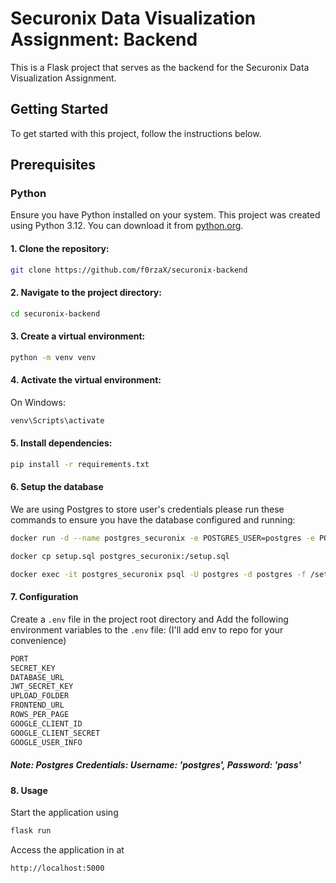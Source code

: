 # Securonix Data Visualization Assignment: Backend

This is a Flask project that serves as the backend for the Securonix Data Visualization Assignment.

## Getting Started

To get started with this project, follow the instructions below.

## Prerequisites

### Python

Ensure you have Python installed on your system. This project was created using Python 3.12. You can download it from [python.org](https://www.python.org/downloads/).

#### 1. Clone the repository:

```bash
git clone https://github.com/f0rzaX/securonix-backend
```

#### 2. Navigate to the project directory:

```bash
cd securonix-backend
```

#### 3. Create a virtual environment:

```bash
python -m venv venv
```

#### 4. Activate the virtual environment:

On Windows:

```bash
venv\Scripts\activate
```

#### 5. Install dependencies:

```bash
pip install -r requirements.txt
```


#### 6. Setup the database

We are using Postgres to store user's credentials please run these commands to ensure you have the database configured and running:

```bash
docker run -d --name postgres_securonix -e POSTGRES_USER=postgres -e POSTGRES_PASSWORD=pass -e POSTGRES_DB=postgres -v securonix:/var/lib/postgresql/data -p 5432:5432 postgres
```

```bash
docker cp setup.sql postgres_securonix:/setup.sql
```

```bash
docker exec -it postgres_securonix psql -U postgres -d postgres -f /setup.sql
```


#### 7. Configuration

Create a `.env` file in the project root directory and Add the following environment variables to the `.env` file: (I'll add env to repo for your convenience)

```bash
PORT
SECRET_KEY
DATABASE_URL
JWT_SECRET_KEY
UPLOAD_FOLDER
FRONTEND_URL
ROWS_PER_PAGE
GOOGLE_CLIENT_ID
GOOGLE_CLIENT_SECRET
GOOGLE_USER_INFO
```

##### Note: Postgres Credentials: Username: 'postgres', Password: 'pass'

#### 8. Usage

Start the application using

```bash
flask run
```

Access the application in at

```bash
http://localhost:5000
```
